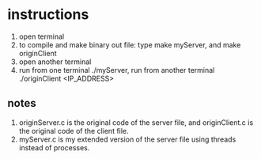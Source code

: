 
# instructions
1) open terminal
2) to compile and make binary out file: type make myServer, and make originClient
3) open another terminal
4) run from one terminal ./myServer, run from another terminal ./originClient <IP_ADDRESS>

## notes
1) originServer.c is the original code of the server file, and originClient.c is the original code of the client file.
2) myServer.c is my extended version of the server file using threads instead of processes.

